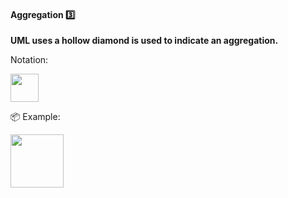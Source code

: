 <div id="title">

#### Aggregation :three:

</div>

<div id="body">

**UML uses a hollow diamond is used to indicate an aggregation.**

Notation:

<img src="{{baseUrl}}/uml/classDiagrams/aggregation/what/images/notation.png" height="45" />

<tip-box>

:package: Example:

<img src="{{baseUrl}}/uml/classDiagrams/aggregation/what/images/clubPerson.png" height="85" />
<p/>

</tip-box>

</div>

<div id="extras">
</div>

